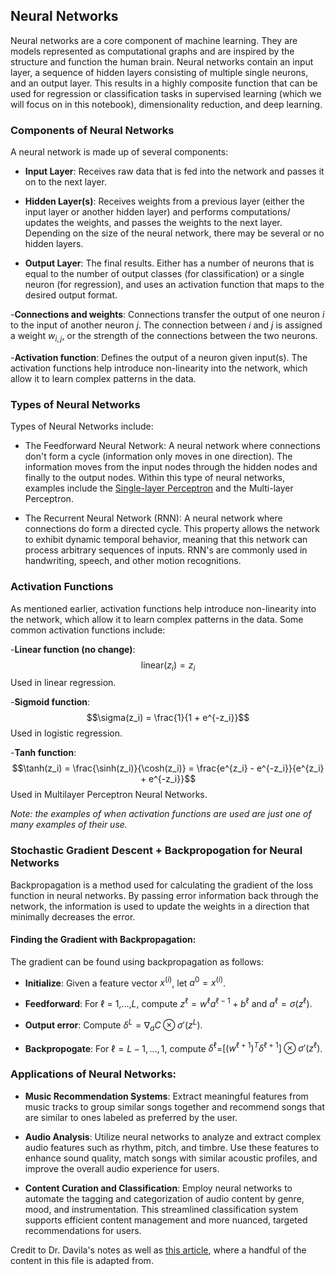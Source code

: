 ## Neural Networks

Neural networks are a core component of machine learning. They are models represented as computational graphs and are inspired by the structure and function the human brain. Neural networks contain an input layer, a sequence of hidden layers consisting of multiple single
neurons, and an output layer. This results in a highly composite function that can be used for regression or classification tasks in supervised learning (which we will focus on in this notebook), dimensionality reduction, and deep learning.

### Components of Neural Networks

A neural network is made up of several components:

- **Input Layer**: Receives raw data that is fed into the network and passes it on to the next layer.

- **Hidden Layer(s)**: Receives weights from a previous layer (either the input layer or another hidden layer) and performs computations/ updates the weights, and passes the weights to the next layer. Depending on the size of the neural network, there may be several or no hidden layers.

- **Output Layer**: The final results. Either has a number of neurons that is equal to the number of output classes (for classification) or a single neuron (for regression), and uses an activation function that maps to the desired output format.

-**Connections and weights**: Connections transfer the output of one neuron *i* to the input of another neuron *j*. The connection between *i* and *j* is assigned a weight $w_{i,j}$, or the strength of the connections between the two neurons.

-**Activation function**: Defines the output of a neuron given input(s). The activation functions help introduce non-linearity into the network, which allow it to learn complex patterns in the data.


### Types of Neural Networks

Types of Neural Networks include:

- The Feedforward Neural Network: A neural network where connections don't form a cycle (information only moves in one direction). The information moves from the input nodes through the hidden nodes and finally to the output nodes. Within this type of neural networks, examples include the [Single-layer Perceptron](https://github.com/gbd2/INDE-577/tree/main/supervised-learning/1%20-%20Perceptron) and the Multi-layer Perceptron.

- The Recurrent Neural Network (RNN): A neural network where connections do form a directed cycle. This property allows the network to exhibit dynamic temporal behavior, meaning that this network can process arbitrary sequences of inputs. RNN's are commonly used in handwriting, speech, and other motion recognitions.

### Activation Functions

As mentioned earlier, activation functions help introduce non-linearity into the network, which allow it to learn complex patterns in the data. Some common activation functions include:

-**Linear function (no change)**: $$\text{linear}(z_i)=z_i$$
Used in linear regression.

-**Sigmoid function**:$$\sigma(z_i) = \frac{1}{1 + e^{-z_i}}$$
Used in logistic regression.

-**Tanh function**:$$\tanh(z_i) = \frac{\sinh(z_i)}{\cosh(z_i)} = \frac{e^{z_i} - e^{-z_i}}{e^{z_i} + e^{-z_i}}$$
Used in Multilayer Perceptron Neural Networks.

*Note: the examples of when activation functions are used are just one of many examples of their use.*

### Stochastic Gradient Descent + Backpropogation for Neural Networks

Backpropagation is a method used for calculating the gradient of the loss function in neural networks. By passing error information back through the network, the information is used to update the weights in a direction that minimally decreases the error.

#### Finding the Gradient with Backpropagation:

The gradient can be found using backpropagation as follows:

- **Initialize**: Given a feature vector $x^{(i)}$, let $a^0 = x^{(i)}$.  

- **Feedforward**: For $\ell$ = 1,...,$L$, compute $z^\ell = w^{\ell}a^{\ell-1} + b^\ell$ and $a^\ell = \sigma(z^\ell)$.

- **Output error**: Compute $\delta^L = \nabla_aC \otimes \sigma'(z^L)$.

- **Backpropogate**: For $\ell = L-1, \dots, 1$, compute $\delta^\ell$=$\left[(w^{\ell +1})^T\delta^{\ell +1} \right] \otimes \sigma'(z^\ell)$.


### Applications of Neural Networks:

- **Music Recommendation Systems**: Extract meaningful features from music tracks to group similar songs together and recommend songs that are similar to ones labeled as preferred by the user.

- **Audio Analysis**: Utilize neural networks to analyze and extract complex audio features such as rhythm, pitch, and timbre. Use these features to enhance sound quality, match songs with similar acoustic profiles, and improve the overall audio experience for users.

- **Content Curation and Classification**: Employ neural networks to automate the tagging and categorization of audio content by genre, mood, and instrumentation. This streamlined classification system supports efficient content management and more nuanced, targeted recommendations for users.

Credit to Dr. Davila's notes as well as [this article](https://towardsdatascience.com/a-gentle-introduction-to-neural-networks-series-part-1-2b90b87795bc), where a handful of the content in this file is adapted from.